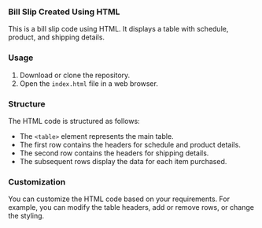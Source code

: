 ### Bill Slip Created Using HTML

This is a bill slip code using HTML. It displays a table with schedule, product, and shipping details.

### Usage

1. Download or clone the repository.
2. Open the `index.html` file in a web browser.

### Structure

The HTML code is structured as follows:

- The `<table>` element represents the main table.
- The first row contains the headers for schedule and product details.
- The second row contains the headers for shipping details.
- The subsequent rows display the data for each item purchased.

### Customization

You can customize the HTML code based on your requirements. For example, you can modify the table headers, add or remove rows, or change the styling.
